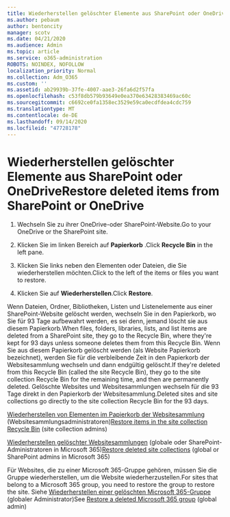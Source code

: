 ```yaml
---
title: Wiederherstellen gelöschter Elemente aus SharePoint oder OneDrive
ms.author: pebaum
author: bentoncity
manager: scotv
ms.date: 04/21/2020
ms.audience: Admin
ms.topic: article
ms.service: o365-administration
ROBOTS: NOINDEX, NOFOLLOW
localization_priority: Normal
ms.collection: Adm_O365
ms.custom: ''
ms.assetid: ab29939b-37fe-4007-aae3-26fa6d2f57fa
ms.openlocfilehash: c53f8db579b93649e0ea370e63428383469ac60c
ms.sourcegitcommit: c6692ce0fa1358ec3529e59ca0ecdfdea4cdc759
ms.translationtype: MT
ms.contentlocale: de-DE
ms.lasthandoff: 09/14/2020
ms.locfileid: "47728178"
---
```

# <a name="restore-deleted-items-from-sharepoint-or-onedrive"></a><span data-ttu-id="28a8d-102">Wiederherstellen gelöschter Elemente aus SharePoint oder OneDrive</span><span class="sxs-lookup"><span data-stu-id="28a8d-102">Restore deleted items from SharePoint or OneDrive</span></span>

1. <span data-ttu-id="28a8d-103">Wechseln Sie zu ihrer OneDrive-oder SharePoint-Website.</span><span class="sxs-lookup"><span data-stu-id="28a8d-103">Go to your OneDrive or the SharePoint site.</span></span>
    
2. <span data-ttu-id="28a8d-104">Klicken Sie im linken Bereich auf **Papierkorb** .</span><span class="sxs-lookup"><span data-stu-id="28a8d-104">Click **Recycle Bin** in the left pane.</span></span> 
    
3. <span data-ttu-id="28a8d-105">Klicken Sie links neben den Elementen oder Dateien, die Sie wiederherstellen möchten.</span><span class="sxs-lookup"><span data-stu-id="28a8d-105">Click to the left of the items or files you want to restore.</span></span>
    
4. <span data-ttu-id="28a8d-106">Klicken Sie auf **Wiederherstellen**.</span><span class="sxs-lookup"><span data-stu-id="28a8d-106">Click **Restore**.</span></span> 
    
<span data-ttu-id="28a8d-107">Wenn Dateien, Ordner, Bibliotheken, Listen und Listenelemente aus einer SharePoint-Website gelöscht werden, wechseln Sie in den Papierkorb, wo Sie für 93 Tage aufbewahrt werden, es sei denn, jemand löscht sie aus diesem Papierkorb.</span><span class="sxs-lookup"><span data-stu-id="28a8d-107">When files, folders, libraries, lists, and list items are deleted from a SharePoint site, they go to the Recycle Bin, where they're kept for 93 days unless someone deletes them from this Recycle Bin.</span></span> <span data-ttu-id="28a8d-108">Wenn Sie aus diesem Papierkorb gelöscht werden (als Website Papierkorb bezeichnet), werden Sie für die verbleibende Zeit in den Papierkorb der Websitesammlung wechseln und dann endgültig gelöscht.</span><span class="sxs-lookup"><span data-stu-id="28a8d-108">If they're deleted from this Recycle Bin (called the site Recycle Bin), they go to the site collection Recycle Bin for the remaining time, and then are permanently deleted.</span></span> <span data-ttu-id="28a8d-109">Gelöschte Websites und Websitesammlungen wechseln für die 93 Tage direkt in den Papierkorb der Websitesammlung.</span><span class="sxs-lookup"><span data-stu-id="28a8d-109">Deleted sites and site collections go directly to the site collection Recycle Bin for the 93 days.</span></span>
  
<span data-ttu-id="28a8d-110">[Wiederherstellen von Elementen im Papierkorb der Websitesammlung](https://go.microsoft.com/fwlink/?linkid=867800) (Websitesammlungsadministratoren)</span><span class="sxs-lookup"><span data-stu-id="28a8d-110">[Restore items in the site collection Recycle Bin](https://go.microsoft.com/fwlink/?linkid=867800) (site collection admins)</span></span> 
  
<span data-ttu-id="28a8d-111">[Wiederherstellen gelöschter Websitesammlungen](https://go.microsoft.com/fwlink/?linkid=867660) (globale oder SharePoint-Administratoren in Microsoft 365)</span><span class="sxs-lookup"><span data-stu-id="28a8d-111">[Restore deleted site collections](https://go.microsoft.com/fwlink/?linkid=867660) (global or SharePoint admins in Microsoft 365)</span></span> 
  
<span data-ttu-id="28a8d-112">Für Websites, die zu einer Microsoft 365-Gruppe gehören, müssen Sie die Gruppe wiederherstellen, um die Website wiederherzustellen.</span><span class="sxs-lookup"><span data-stu-id="28a8d-112">For sites that belong to a Microsoft 365 group, you need to restore the group to restore the site.</span></span> <span data-ttu-id="28a8d-113">Siehe [Wiederherstellen einer gelöschten Microsoft 365-Gruppe](https://go.microsoft.com/fwlink/?linkid=867802) (globaler Administrator)</span><span class="sxs-lookup"><span data-stu-id="28a8d-113">See [Restore a deleted Microsoft 365 group](https://go.microsoft.com/fwlink/?linkid=867802) (global admin)</span></span> 
  

